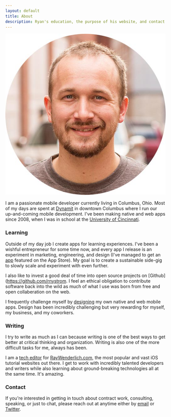 ```yaml
---
layout: default
title: About
description: Ryan's education, the purpose of his website, and contact information.
---
```


<a href="/img/ryan.jpg"><img alt="Profile Picture" title="Meet Ryan" class="center-image" src="/img/ryan.jpg" /></a>

I am a passionate mobile developer currently living in Columbus, Ohio. Most of my days are spent at [Dynamit](http://dynamit.us) in downtown Columbus where I run our up-and-coming mobile development. I've been making native and web apps since 2008, when I was in school at the [University of Cincinnati](http://uc.edu).

### Learning

Outside of my day job I create apps for learning experiences. I've been a wishful entrepreneur for some time now, and every app I release is an experiment in marketing, engineering, and design (I've managed to get an [app](http://poetreatapp.com/) featured on the App Store). My goal is to create a sustainable side-gig to slowly scale and experiment with even further.

I also like to invest a good deal of time into open source projects on [Github](https://github.com/rnystrom. I feel an ethical obligation to contribute software back into the wild as much of what I use was born from free and open collaberation on the web.

I frequently challenge myself by [designing](http://ryannystrom.dunked.com) my own native and web mobile apps. Design has been incredibly challenging but very rewarding for myself, my business, and my coworkers.

### Writing

I try to write as much as I can because writing is one of the best ways to get better at critical thinking and organization. Writing is also one of the more difficult tasks for me, always has been.

I am a [tech editor](http://www.raywenderlich.com/about#rnystrom) for [RayWenderlich.com](http://raywenderlich.com/), the most popular and vast iOS tutorial websites out there. I get to work with incredibly talented developers and writers while also learning about ground-breaking technologies all at the same time. It's amazing.

### Contact

If you're interested in getting in touch about contract work, consulting, speaking, or just to chat, please reach out at anytime either by <a href="mailTo:rnystrom@whoisryannystrom.com">email</a> or [Twitter](https://twitter.com/_ryannystrom).